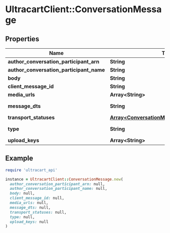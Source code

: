 # UltracartClient::ConversationMessage

## Properties

| Name | Type | Description | Notes |
| ---- | ---- | ----------- | ----- |
| **author_conversation_participant_arn** | **String** |  | [optional] |
| **author_conversation_participant_name** | **String** |  | [optional] |
| **body** | **String** |  | [optional] |
| **client_message_id** | **String** |  | [optional] |
| **media_urls** | **Array&lt;String&gt;** |  | [optional] |
| **message_dts** | **String** | Message date/time | [optional] |
| **transport_statuses** | [**Array&lt;ConversationMessageTransportStatus&gt;**](ConversationMessageTransportStatus.md) |  | [optional] |
| **type** | **String** | Message type | [optional] |
| **upload_keys** | **Array&lt;String&gt;** |  | [optional] |

## Example

```ruby
require 'ultracart_api'

instance = UltracartClient::ConversationMessage.new(
  author_conversation_participant_arn: null,
  author_conversation_participant_name: null,
  body: null,
  client_message_id: null,
  media_urls: null,
  message_dts: null,
  transport_statuses: null,
  type: null,
  upload_keys: null
)
```

